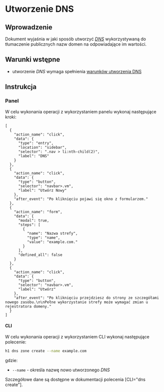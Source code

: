 # Utworzenie DNS

## Wprowadzenie

Dokument wyjaśnia w jaki sposób utworzyć *[DNS](/resource/networking/dns.md)* wykorzystywaną do tłumaczenie publicznych nazw domen na odpowiadające im wartości.

## Warunki wstępne

* utworzenie *DNS* wymaga spełnienia [warunków utworzenia DNS](/resource/networking/dns.md#utworzenie)

## Instrukcja

### Panel
      
W celu wykonania operacji z wykorzystaniem panelu wykonaj następujące kroki:

```guide
[
  {
    "action_name": "click",
    "data": {
      "type": "entry",
      "location": "sidebar",
      "selector": ".nav > li:nth-child(2)",
      "label": "DNS"
    }
  },
  {
    "action_name": "click",
    "data": {
      "type": "button",
      "selector": "navbar>.vm",
      "label": "Utwórz Nowy"
    },
    "after_event": "Po kliknięciu pojawi się okno z formularzem."
  },    
  {
    "action_name": "form",
    "data": {
      "modal": true,
      "steps": [
        {
          "name": "Nazwa strefy",
          "type": "name",
          "value": "example.com."
        }
      ],
      "defined_all": false
    }
  },
  {
    "action_name": "click",
    "data": {
      "type": "button",
      "selector": "navbar>.vm",
      "label": "Utwórz"
    },
    "after_event": "Po kliknięciu przejdziesz do strony ze szczegółami nowego zasobu.\n\nPełne wykorzystanie strefy może wymagać zmian u rejestratora domeny."
  }
]
```

#### CLI

W celu wykonania operacji z wykorzystaniem CLI wykonaj następujące polecenie:

```bash
h1 dns zone create --name example.com
```

gdzie:

 * ```--name``` - określa nazwę nowo utworzonego *DNS*

Szczegółowe dane są dostępne w dokumentacji polecenia [CLI="dns create"].